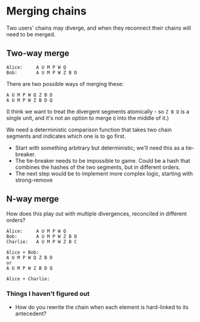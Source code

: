 ﻿# Merging chains

Two users' chains may diverge, and when they reconnect their chains will need to be merged.

## Two-way merge

```
Alice:     A U M P W Q
Bob:       A U M P W Z B D
```

There are two possible ways of merging these:

```
A U M P W Q Z B D
A U M P W Z B D Q
```

(I think we want to treat the divergent segments atomically - so `Z B D` is a single unit, and it's
not an option to merge `Q` into the middle of it.)

We need a deterministic comparison function that takes two chain segments and indicates which one is
to go first.

- Start with something arbitrary but deterministic; we'll need this as a tie-breaker.
- The tie-breaker needs to be impossible to game. Could be a hash that combines the hashes of the
  two segments, but in different orders.
- The next step would be to implement more complex logic, starting with strong-remove

## N-way merge

How does this play out with multiple divergences, reconciled in different orders?

```
Alice:     A U M P W Q
Bob:       A U M P W Z B D
Charlie:   A U M P W Z B C

Alice + Bob:
A U M P W Q Z B D
or
A U M P W Z B D Q

Alice + Charlie:
```

### Things I haven't figured out

- How do you rewrite the chain when each element is hard-linked to its antecedent?
